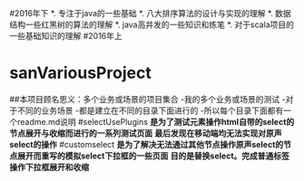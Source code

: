 #2016年下
*. 专注于java的一些基础
*. 八大排序算法的设计与实现的理解
*. 数据结构一些红黑树的算法的理解
*. java高并发的一些知识和练笔
*. 对于scala项目的一些基础知识的理解
#2016年上
# sanVariousProject
##本项目顾名思义：多个业务或场景的项目集合
-我的多个业务或场景的测试
-对于不同的业务场景
-都是建立在不同的目录下面进行的
-所以每个目录下面都有一个readme.md说明
#selectUsePlugins
**是为了测试元素操作html自带的select的节点展开与收缩而进行的一系列测试页面**
**最后发现在移动端均无法实现对原声select的操作**
#customselect
**是为了解决无法通过其他节点操作原声select的节点展开而重写的模拟select下拉框的一些页面**
**目的是替换select。完成普通标签操作下拉框展开和收缩**
